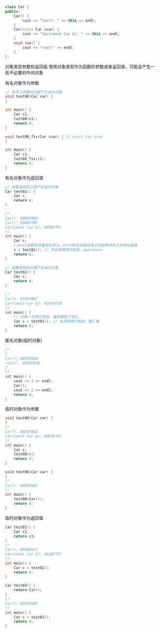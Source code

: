 





```cpp
class Car {
public:
	Car() {
		cout << "Car(): " << this << endl;
	}
	Car(const Car &car) {
		cout << "Car(const Car &): " << this << endl;
	}
	void run() {
		cout << "run()" << endl;
	}
};
```


对象类型参数和返回值
	使用对象类型作为函数的参数或者返回值，可能会产生一些不必要的中间对象


有名对象作为参数

```cpp
// 在传入参数的过程产生临时对象
void test00(Car car) {
}

int main() {
	Car c1;
	test00(c1);
	return 0;
}
```



```cpp
void test00_fix(Car &car) { // const Car &car
}

int main() {
	Car c1;
	test00_fix(c1);
	return 0;
}
```



有名对象作为返回值

```cpp
// 函数返回的过程产生临时对象
Car test01() {
	Car c;
	return c;
}

/*
Car(): 00DDF8B3
Car(): 00DDF7BF
Car(const Car &): 00DDF7E7
*/
int main() {
	Car c;
    //main函数将变量地址传入，test00在函数结束之前给那块传入的地址赋值
	c = test01(); // 不会调用拷贝构造，operator=
	return 0;
}
```



```cpp
// 函数返回的过程产生临时对象
Car test01() {
	Car c;
	return c;
}

/*
Car(): 010FFBD7
Car(const Car &): 010FFCCB
*/
int main() {
    // 只做一次拷贝构造，编译器做了优化
	Car c = test01(); // 会调用拷贝构造，看汇编
	return 0;
}
```





匿名对象(临时对象)

```cpp
/*
1
Car(): 0055FB3B
~Car(): 0055FB3B
2
*/
int main() {
	cout << 1 << endl;
	Car();
	cout << 2 << endl;
	return 0;
}
```





临时对象作为参数

```cpp
void test00(Car car) {
}
/*
Car(): 00F3F883
Car(const Car &): 00F3F78C
*/
int main() {
	Car c;
	test00(c);
	return 0;
}
```


```cpp
void test00(Car car) {
}
/*
Car(): 009EF6BC
*/
int main() {
	test00(Car());
	return 0;
}
```




临时对象作为返回值

```cpp
Car test01() {
	Car c1;
	return c1;
}
/*
Car(): 001BF6CF
Car(const Car &): 001BF7CF
*/
int main() {
	Car c = test01();
	return 0;
}
```



```cpp
Car test02() {
	return Car();
}
/*
Car(): 00FDFE8F
*/
int main() {
	Car c = test02();
	return 0;
}
```


